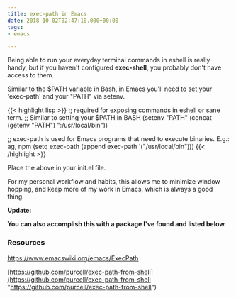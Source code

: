 ```yaml
---
title: exec-path in Emacs
date: 2018-10-02T02:47:10.000+00:00
tags:
- emacs

---
```

Being able to run your everyday terminal commands in eshell is really handy, but if you haven't configured **exec-shell**, you probably don't have access to them.

Similar to the $PATH variable in Bash, in Emacs you'll need to set your 'exec-path' and your "PATH" via setenv.

{{< highlight lisp >}}
;; required for exposing commands in eshell or sane term.
;; Similar to setting your $PATH in BASH
(setenv "PATH" (concat (getenv "PATH") ":/usr/local/bin"))

;; exec-path is used for Emacs programs that need to execute binaries. E.g.: ag, npm
(setq exec-path (append exec-path '("/usr/local/bin")))
{{< /highlight >}}

Place the above in your init.el file.

For my personal workflow and habits, this allows me to minimize window hopping, and keep more of my work in Emacs, which is always a good thing.

**Update:**

**You can also accomplish this with a package I've found and listed below.**

### Resources

https://www.emacswiki.org/emacs/ExecPath

[https://github.com/purcell/exec-path-from-shell](https://github.com/purcell/exec-path-from-shell "https://github.com/purcell/exec-path-from-shell")